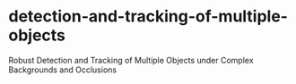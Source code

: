 detection-and-tracking-of-multiple-objects
==========================================

Robust Detection and Tracking of Multiple Objects under Complex Backgrounds and Occlusions
